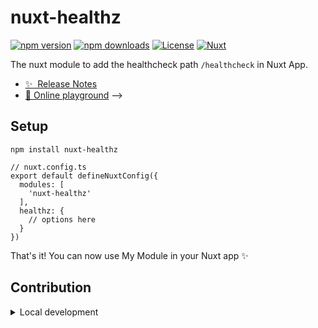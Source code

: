 <!--
Get your module up and running quickly.

Find and replace all on all files (CMD+SHIFT+F):
- Name: My Module
- Package name: my-module
- Description: My new Nuxt module
-->

# nuxt-healthz

[![npm version][npm-version-src]][npm-version-href]
[![npm downloads][npm-downloads-src]][npm-downloads-href]
[![License][license-src]][license-href]
[![Nuxt][nuxt-src]][nuxt-href]

The nuxt module to add the healthcheck path `/healthcheck` in Nuxt App.

- [✨ &nbsp;Release Notes](/CHANGELOG.md)
- [🏀 Online playground](https://stackblitz.com/github/lukhaiminh/nuxt-healthz?file=playground%2Fapp.vue) -->
<!-- - [📖 &nbsp;Documentation](https://example.com)

<!-- ## Features -->

<!-- Highlight some of the features your module provide here -->
<!-- - ⛰ &nbsp;Foo
- 🚠 &nbsp;Bar
- 🌲 &nbsp;Baz -->

<!-- ## Quick Setup

Install the module to your Nuxt application with one command:

```bash
npx nuxi module add nuxt-healthz
``` -->

## Setup
```
npm install nuxt-healthz
```

```
// nuxt.config.ts
export default defineNuxtConfig({
  modules: [
    'nuxt-healthz'
  ],
  healthz: {
    // options here
  }
})
```

That's it! You can now use My Module in your Nuxt app ✨


## Contribution

<details>
  <summary>Local development</summary>

  ```
    Have fun !!!
  ```
  
  <!-- ```bash
  # Install dependencies
  npm install
  
  # Generate type stubs
  npm run dev:prepare
  
  # Develop with the playground
  npm run dev
  
  # Build the playground
  npm run dev:build
  
  # Run ESLint
  npm run lint
  
  # Run Vitest
  npm run test
  npm run test:watch
  
  # Release new version
  npm run release
  ``` -->

</details>


<!-- Badges -->
[npm-version-src]: https://img.shields.io/npm/v/my-module/latest.svg?style=flat&colorA=020420&colorB=00DC82
[npm-version-href]: https://npmjs.com/package/my-module

[npm-downloads-src]: https://img.shields.io/npm/dm/my-module.svg?style=flat&colorA=020420&colorB=00DC82
[npm-downloads-href]: https://npm.chart.dev/my-module

[license-src]: https://img.shields.io/npm/l/my-module.svg?style=flat&colorA=020420&colorB=00DC82
[license-href]: https://npmjs.com/package/my-module

[nuxt-src]: https://img.shields.io/badge/Nuxt-020420?logo=nuxt.js
[nuxt-href]: https://nuxt.com
